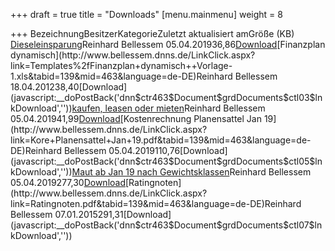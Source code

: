 +++
draft = true
title = "Downloads"
[menu.mainmenu]
weight = 8

+++
BezeichnungBesitzerKategorieZuletzt aktualisiert amGröße (KB) [Dieseleinsparung](http://www.bellessem.dnns.de/LinkClick.aspx?link=Kopie+von+Einsparung+Dieselverbrauch+bei+1+%e2%82%ac.xls&tabid=139&mid=463&language=de-DE)Reinhard Bellessem 05.04.201936,86[Download](javascript:__doPostBack('dnn$ctr463$Document$grdDocuments$ctl02$lnkDownload',''))[Finanzplan dynamisch](http://www.bellessem.dnns.de/LinkClick.aspx?link=Templates%2fFinanzplan+dynamisch++Vorlage-1.xls&tabid=139&mid=463&language=de-DE)Reinhard Bellessem 18.04.201238,40[Download](javascript:__doPostBack('dnn$ctr463$Document$grdDocuments$ctl03$lnkDownload',''))[kaufen, leasen oder mieten](http://www.bellessem.dnns.de/LinkClick.aspx?link=aschermittwoch_otto.jpg&tabid=139&mid=463&language=de-DE)Reinhard Bellessem 05.04.201941,99[Download](javascript:__doPostBack('dnn$ctr463$Document$grdDocuments$ctl04$lnkDownload',''))[Kostenrechnung Planensattel Jan 19](http://www.bellessem.dnns.de/LinkClick.aspx?link=Kore+Planensattel+Jan+19.pdf&tabid=139&mid=463&language=de-DE)Reinhard Bellessem 05.04.2019110,76[Download](javascript:__doPostBack('dnn$ctr463$Document$grdDocuments$ctl05$lnkDownload',''))[Maut ab Jan 19 nach Gewichtsklassen](http://www.bellessem.dnns.de/LinkClick.aspx?link=Maut+ab+Jan+19+nach+Gewichtsklassen.pdf&tabid=139&mid=463&language=de-DE)Reinhard Bellessem 05.04.2019277,30[Download](javascript:__doPostBack('dnn$ctr463$Document$grdDocuments$ctl06$lnkDownload',''))[Ratingnoten](http://www.bellessem.dnns.de/LinkClick.aspx?link=Ratingnoten.pdf&tabid=139&mid=463&language=de-DE)Reinhard Bellessem 07.01.2015291,31[Download](javascript:__doPostBack('dnn$ctr463$Document$grdDocuments$ctl07$lnkDownload',''))